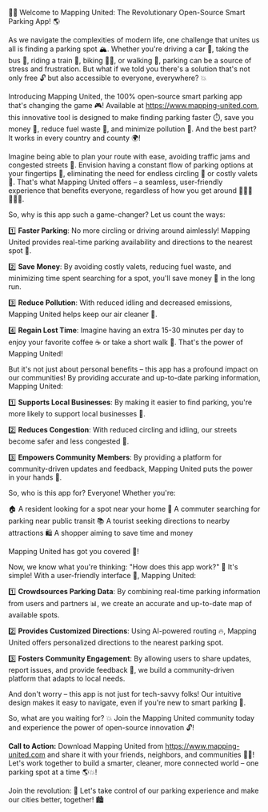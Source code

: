 🚗💥 Welcome to Mapping United: The Revolutionary Open-Source Smart Parking App! 🌎

As we navigate the complexities of modern life, one challenge that unites us all is finding a parking spot 🏔️. Whether you're driving a car 🚗, taking the bus 🚌, riding a train 🚂, biking 🚴‍♀️, or walking 👣, parking can be a source of stress and frustration. But what if we told you there's a solution that's not only free 🔓 but also accessible to everyone, everywhere? 💥

Introducing Mapping United, the 100% open-source smart parking app that's changing the game 🎮! Available at https://www.mapping-united.com, this innovative tool is designed to make finding parking faster ⏱️, save you money 💸, reduce fuel waste 🚗, and minimize pollution 🌳. And the best part? It works in every country and county 🌍!

Imagine being able to plan your route with ease, avoiding traffic jams and congested streets 🔴. Envision having a constant flow of parking options at your fingertips 👀, eliminating the need for endless circling 🔄 or costly valets 💸. That's what Mapping United offers – a seamless, user-friendly experience that benefits everyone, regardless of how you get around 🚗🚌🚂🚴‍♀️👣.

So, why is this app such a game-changer? Let us count the ways:

1️⃣ **Faster Parking**: No more circling or driving around aimlessly! Mapping United provides real-time parking availability and directions to the nearest spot 📍.

2️⃣ **Save Money**: By avoiding costly valets, reducing fuel waste, and minimizing time spent searching for a spot, you'll save money 💸 in the long run.

3️⃣ **Reduce Pollution**: With reduced idling and decreased emissions, Mapping United helps keep our air cleaner 🌳.

4️⃣ **Regain Lost Time**: Imagine having an extra 15-30 minutes per day to enjoy your favorite coffee ☕️ or take a short walk 👣. That's the power of Mapping United!

But it's not just about personal benefits – this app has a profound impact on our communities! By providing accurate and up-to-date parking information, Mapping United:

1️⃣ **Supports Local Businesses**: By making it easier to find parking, you're more likely to support local businesses 💸.

2️⃣ **Reduces Congestion**: With reduced circling and idling, our streets become safer and less congested 🚗.

3️⃣ **Empowers Community Members**: By providing a platform for community-driven updates and feedback, Mapping United puts the power in your hands 👥.

So, who is this app for? Everyone! Whether you're:

🏠 A resident looking for a spot near your home
👴 A commuter searching for parking near public transit
📚 A tourist seeking directions to nearby attractions
🛍️ A shopper aiming to save time and money

Mapping United has got you covered 🎉!

Now, we know what you're thinking: "How does this app work?" 🔧 It's simple! With a user-friendly interface 👀, Mapping United:

1️⃣ **Crowdsources Parking Data**: By combining real-time parking information from users and partners 📊, we create an accurate and up-to-date map of available spots.

2️⃣ **Provides Customized Directions**: Using AI-powered routing 🔥, Mapping United offers personalized directions to the nearest parking spot.

3️⃣ **Fosters Community Engagement**: By allowing users to share updates, report issues, and provide feedback 📱, we build a community-driven platform that adapts to local needs.

And don't worry – this app is not just for tech-savvy folks! Our intuitive design makes it easy to navigate, even if you're new to smart parking 🚀.

So, what are you waiting for? 💥 Join the Mapping United community today and experience the power of open-source innovation 🔓!

**Call to Action:** Download Mapping United from https://www.mapping-united.com and share it with your friends, neighbors, and communities 👫👭! Let's work together to build a smarter, cleaner, more connected world – one parking spot at a time 🌎💥!

Join the revolution: 💪 Let's take control of our parking experience and make our cities better, together! 🏙️